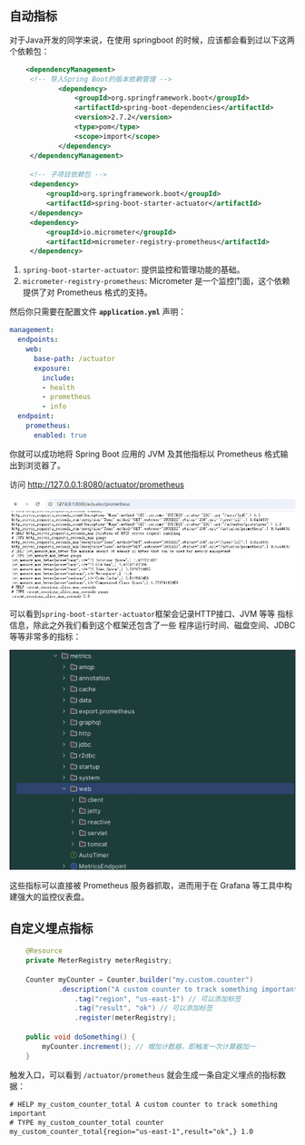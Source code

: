 ## 自动指标

对于Java开发的同学来说，在使用 springboot 的时候，应该都会看到过以下这两个依赖包：



```xml
 	<dependencyManagement>
     <!-- 导入Spring Boot的版本依赖管理 -->
            <dependency>
                <groupId>org.springframework.boot</groupId>
                <artifactId>spring-boot-dependencies</artifactId>
                <version>2.7.2</version>
                <type>pom</type>
                <scope>import</scope>
            </dependency>
     </dependencyManagement>
     
	 <!-- 子项目依赖包 -->
     <dependency>
         <groupId>org.springframework.boot</groupId>
         <artifactId>spring-boot-starter-actuator</artifactId>
     </dependency>
     <dependency>
         <groupId>io.micrometer</groupId>
         <artifactId>micrometer-registry-prometheus</artifactId>
     </dependency>
```



1. `spring-boot-starter-actuator`: 提供监控和管理功能的基础。
2. `micrometer-registry-prometheus`: Micrometer 是一个监控门面，这个依赖提供了对 Prometheus 格式的支持。



然后你只需要在配置文件 **`application.yml`** 声明：

```yaml
management:
  endpoints:
    web:
      base-path: /actuator
      exposure:
        include:
        - health
        - prometheus
        - info
  endpoint:
    prometheus:
      enabled: true
```

 



你就可以成功地将 Spring Boot 应用的 JVM 及其他指标以 Prometheus 格式输出到浏览器了。



访问 http://127.0.0.1:8080/actuator/prometheus 

![](./picture/image-20250826095359550.png)



可以看到`spring-boot-starter-actuator`框架会记录HTTP接口、JVM 等等 指标信息，除此之外我们看到这个框架还包含了一些 程序运行时间、磁盘空间、JDBC 等等非常多的指标：

![](./picture/image-20250826100309706.png)



这些指标可以直接被 Prometheus 服务器抓取，进而用于在 Grafana 等工具中构建强大的监控仪表盘。



## 自定义埋点指标

```java
    @Resource
    private MeterRegistry meterRegistry;

    Counter myCounter = Counter.builder("my.custom.counter")
            .description("A custom counter to track something important")
                .tag("region", "us-east-1") // 可以添加标签
                .tag("result", "ok") // 可以添加标签
                .register(meterRegistry); 
                
    public void doSomething() {
        myCounter.increment(); // 增加计数器，即触发一次计算器加一
    }
```

触发入口，可以看到 `/actuator/prometheus`  就会生成一条自定义埋点的指标数据：

```prometheus
# HELP my_custom_counter_total A custom counter to track something important
# TYPE my_custom_counter_total counter
my_custom_counter_total{region="us-east-1",result="ok",} 1.0
```